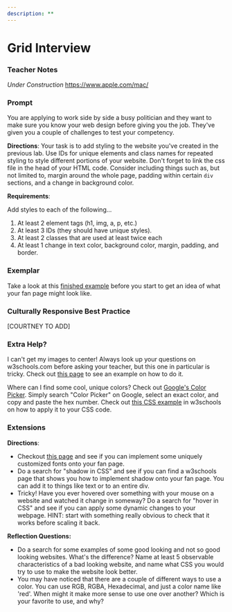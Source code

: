 ```yaml
---
description: **
---
```


# Grid Interview

### Teacher Notes

_Under Construction_ https://www.apple.com/mac/

### Prompt

You are applying to work side by side a busy politician and they want to make sure you know your web design before giving you the job. They've given you a couple of challenges to test your competency. 

**Directions**: Your task is to add styling to the website you've created in the previous lab. Use IDs for unique elements and class names for repeated styling to style different portions of your website. Don't forget to link the css file in the head of your HTML code. Consider including things such as, but not limited to, margin around the whole page, padding within certain `div` sections, and a change in background color.

**Requirements**:

Add styles to each of the following...

1. At least 2 element tags (h1, img, a, p, etc.)
2. At least 3 IDs (they should have unique styles).
3. At least 2 classes that are used at least twice each
4. At least 1 change in text color, background color, margin, padding, and border.

### Exemplar

Take a look at this [finished example](./U1LAB2-Exemplar/index.html) before you start to get an idea of what your fan page might look like.

### Culturally Responsive Best Practice

[COURTNEY TO ADD]

### Extra Help?

I can't get my images to center! Always look up your questions on w3schools.com before asking your teacher, but this one in particular is tricky. Check out [this page](https://www.w3schools.com/howto/howto_css_image_center.asp) to see an example on how to do it.

Where can I find some cool, unique colors? Check out [Google's Color Picker](https://hexcolorspicker.com/google-color-picker/). Simply search "Color Picker" on Google, select an exact color, and copy and paste the hex number. Check out [this CSS example](https://www.w3schools.com/cssref/tryit.asp?filename=trycss_text_background) in w3schools on how to apply it to your CSS code.

### Extensions

**Directions**:

- Checkout [this page](https://www.w3schools.com/css/css_font_google.asp) and see if you can implement some uniquely customized fonts onto your fan page.
- Do a search for "shadow in CSS" and see if you can find a w3schools page that shows you how to implement shadow onto your fan page. You can add it to things like text or to an entire div.
- Tricky! Have you ever hovered over something with your mouse on a website and watched it change in someway? Do a search for "hover in CSS" and see if you can apply some dynamic changes to your webpage. HINT: start with something really obvious to check that it works before scaling it back.

**Reflection Questions:**

- Do a search for some examples of some good looking and not so good looking websites. What's the difference? Name at least 5 observable characteristics of a bad looking website, and name what CSS you would try to use to make the website look better.
- You may have noticed that there are a couple of different ways to use a color. You can use RGB, RGBA, Hexadecimal, and just a color name like 'red'. When might it make more sense to use one over another? Which is your favorite to use, and why?

